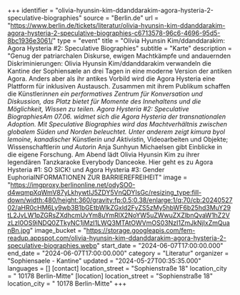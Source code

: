 +++
identifier = "olivia-hyunsin-kim-ddanddarakim-agora-hysteria-2-speculative-biographies"
source = "Berlin.de"
url = "https://www.berlin.de/tickets/literatur/olivia-hyunsin-kim-ddanddarakim-agora-hysteria-2-speculative-biographies-c6713578-96c6-4696-95d5-8bc1936e3061/"
type = "event"
title = "Olivia Hyunsin Kim/ddanddarakim: Agora Hysteria #2: Speculative Biographies"
subtitle = "Karte"
description = "Genug der patriarchalen Diskurse, ewigen Machtkämpfe und andauernden Diskriminierungen: Olivia Hyunsin Kim/ddanddarakim verwandeln die Kantine der Sophiensæle an drei Tagen in eine moderne Version der antiken Agora. Anders aber als ihr antikes Vorbild wird die Agora Hysteria eine Plattform für inklusiven Austausch. Zusammen mit ihrem Publikum schaffen die Künstler*innen ein performatives Zentrum für Konversation und Diskussion, das Platz bietet für Momente des Innehaltens und die Möglichkeit, Wissen zu teilen. Agora Hysteria #2: Speculative BiographiesAm 07.06. widmet sich die Agora Hysteria der transnationalen Adoption. Mit Speculative Biographies wird das Machtverhältnis zwischen globalem Süden und Norden beleuchtet. Unter anderem zeigt kimura byol lemoine, kanadische*r Künstler*in und Aktivist*in, Videoarbeiten und Objekte; Wissenschaftler*in und Autor*in Anja Sunhyun Michaelsen gibt Einblicke in die eigene Forschung. Am Abend lädt Olivia Hyunsin Kim zu ihrer legendären Tanzkaraoke Everybody Danceoke. Hier geht es zu Agora Hysteria #1: SO SICK! und Agora Hysteria #3: Gender EuphoriaINFORMATIONEN ZUR BARRIEREFREIHEIT"
image = "https://imgproxy.berlinonline.net/odySO0-d4wqmpXqWmV87yLkhywtIJ5ZDY5VnQDYIsGc/resizing_type:fill-down/width:480/height:360/gravity:fp:0.5:0.38/enlarge:1/q:70/cb:2024052702/aHR0cHM6Ly9wb3B1bGEtbWlkZGxld2FyZS5zMy5hbWF6b25hd3MuY29tL2JvLW1pZGRsZXdhcmUvYm8uYmRlX2NoYW5uZWwuZXZlbnQvaW1hZ2VzLzI0OS9iNDQ0ZTkyNC1jMzI1LWQ3MTAtOWVmOS03NzI1ZmJkNjIxZmQuanBn.jpg"
image_bucket = "https://storage.googleapis.com/fem-readup.appspot.com/olivia-hyunsin-kim-ddanddarakim-agora-hysteria-2-speculative-biographies.webp"
start_date = "2024-06-07T17:00:00.000"
end_date = "2024-06-07T17:00:00.000"
category = "Literatur"
organizer = "Sophiensaele - Kantine"
updated = "2024-05-27T00:35:35.000"
languages = []
[contact]
location_street = "Sophienstraße 18"
location_city = " 10178 Berlin-Mitte"
[location]
location_street = "Sophienstraße 18"
location_city = " 10178 Berlin-Mitte"
+++